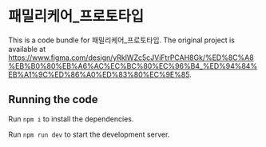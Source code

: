 
  # 패밀리케어_프로토타입

  This is a code bundle for 패밀리케어_프로토타입. The original project is available at https://www.figma.com/design/yRklWZc5cJViFtrPCAH8Gk/%ED%8C%A8%EB%B0%80%EB%A6%AC%EC%BC%80%EC%96%B4_%ED%94%84%EB%A1%9C%ED%86%A0%ED%83%80%EC%9E%85.

  ## Running the code

  Run `npm i` to install the dependencies.

  Run `npm run dev` to start the development server.
  
